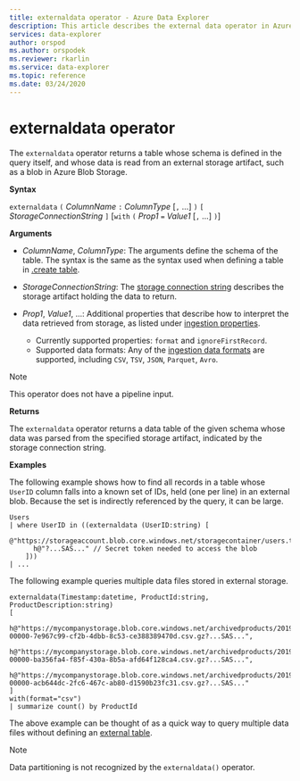 ```yaml
---
title: externaldata operator - Azure Data Explorer
description: This article describes the external data operator in Azure Data Explorer.
services: data-explorer
author: orspod
ms.author: orspodek
ms.reviewer: rkarlin
ms.service: data-explorer
ms.topic: reference
ms.date: 03/24/2020
---
```

# externaldata operator

The `externaldata` operator returns a table whose schema is defined in the query itself, and whose data is read from an external storage artifact, such as a blob in
Azure Blob Storage.

**Syntax**

`externaldata` `(` *ColumnName* `:` *ColumnType* [`,` ...] `)` `[` *StorageConnectionString* `]` [`with` `(` *Prop1* `=` *Value1* [`,` ...] `)`]

**Arguments**

* *ColumnName*, *ColumnType*: The arguments define the schema of the table.
  The syntax is the same as the syntax used when defining a table in [.create table](../management/create-table-command.md).

* *StorageConnectionString*: The [storage connection string](../api/connection-strings/storage.md) describes the storage artifact holding the data to return.

* *Prop1*, *Value1*, ...: Additional properties that describe how to interpret
  the data retrieved from storage, as listed under [ingestion properties](../../ingestion-properties.md).
    * Currently supported properties: `format` and `ignoreFirstRecord`.
    * Supported data formats: Any of the [ingestion data formats](../../ingestion-supported-formats.md) are supported, including `CSV`, `TSV`, `JSON`, `Parquet`, `Avro`.

> [!NOTE]
> This operator does not have a pipeline input.

**Returns**

The `externaldata` operator returns a data table of the given schema whose data was parsed from the specified storage artifact, indicated by the storage connection string.

**Examples**

The following example shows how to find all records in a table whose `UserID` column falls into a known set of IDs, held (one per line) in an external blob.
Because the set is indirectly referenced by the query, it can be large.

```kusto
Users
| where UserID in ((externaldata (UserID:string) [
    @"https://storageaccount.blob.core.windows.net/storagecontainer/users.txt"
      h@"?...SAS..." // Secret token needed to access the blob
    ]))
| ...
```

The following example queries multiple data files stored in external storage.

```kusto
externaldata(Timestamp:datetime, ProductId:string, ProductDescription:string)
[
  h@"https://mycompanystorage.blob.core.windows.net/archivedproducts/2019/01/01/part-00000-7e967c99-cf2b-4dbb-8c53-ce388389470d.csv.gz?...SAS...",
  h@"https://mycompanystorage.blob.core.windows.net/archivedproducts/2019/01/02/part-00000-ba356fa4-f85f-430a-8b5a-afd64f128ca4.csv.gz?...SAS...",
  h@"https://mycompanystorage.blob.core.windows.net/archivedproducts/2019/01/03/part-00000-acb644dc-2fc6-467c-ab80-d1590b23fc31.csv.gz?...SAS..."
]
with(format="csv")
| summarize count() by ProductId
```

The above example can be thought of as a quick way to query multiple data files without defining an [external table](schema-entities/externaltables.md).

> [!NOTE]
> Data partitioning is not recognized by the `externaldata()` operator.
